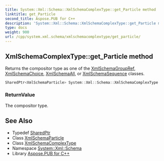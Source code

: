 ```yaml
---
title: System::Xml::Schema::XmlSchemaComplexType::get_Particle method
linktitle: get_Particle
second_title: Aspose.PUB for C++
description: 'System::Xml::Schema::XmlSchemaComplexType::get_Particle method. Returns the compositor type as one of the XmlSchemaGroupRef, XmlSchemaChoice, XmlSchemaAll, or XmlSchemaSequence classes in C++.'
type: docs
weight: 900
url: /cpp/system.xml.schema/xmlschemacomplextype/get_particle/
---
```

## XmlSchemaComplexType::get_Particle method


Returns the compositor type as one of the [XmlSchemaGroupRef](../../xmlschemagroupref/), [XmlSchemaChoice](../../xmlschemachoice/), [XmlSchemaAll](../../xmlschemaall/), or [XmlSchemaSequence](../../xmlschemasequence/) classes.

```cpp
SharedPtr<XmlSchemaParticle> System::Xml::Schema::XmlSchemaComplexType::get_Particle()
```


### ReturnValue

The compositor type.

## See Also

* Typedef [SharedPtr](../../../system/sharedptr/)
* Class [XmlSchemaParticle](../../xmlschemaparticle/)
* Class [XmlSchemaComplexType](../)
* Namespace [System::Xml::Schema](../../)
* Library [Aspose.PUB for C++](../../../)
